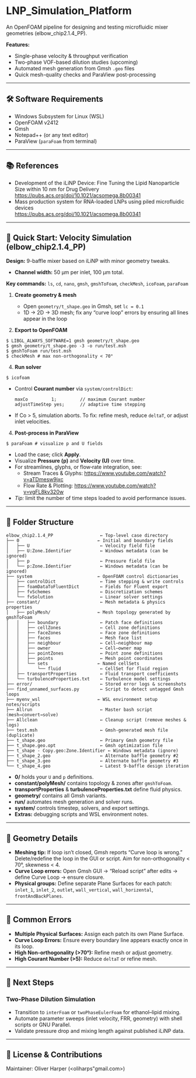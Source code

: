 # LNP_Simulation_Platform

An OpenFOAM pipeline for designing and testing microfluidic mixer geometries (elbow_chip2.1.4_PP).  

**Features:**  
- Single-phase velocity & throughput verification  
- Two-phase VOF-based dilution studies (upcoming)  
- Automated mesh generation from Gmsh `.geo` files  
- Quick mesh-quality checks and ParaView post-processing  

---

## 🛠 Software Requirements

- Windows Subsystem for Linux (WSL)  
- OpenFOAM v2412  
- Gmsh  
- Notepad++ (or any text editor)  
- ParaView (`paraFoam` from terminal)  

---

## 📚 References

- Development of the iLiNP Device: Fine Tuning the Lipid Nanoparticle Size within 10 nm for Drug Delivery  
  https://pubs.acs.org/doi/10.1021/acsomega.8b00341  
- Mass production system for RNA-loaded LNPs using piled microfluidic devices  
  https://pubs.acs.org/doi/10.1021/acsomega.8b00341  

---

## 🏁 Quick Start: Velocity Simulation (elbow_chip2.1.4_PP)

**Design:** 9-baffle mixer based on iLiNP with minor geometry tweaks.  
- **Channel width:** 50 µm per inlet, 100 µm total.  


**Key commands:** `ls`, `cd`, `nano`, `gmsh`, `gmshToFoam`, `checkMesh`, `icoFoam`, `paraFoam`

1. **Create geometry & mesh**  
   - Open `geometry/t_shape.geo` in Gmsh, set `lc = 0.1`  
   - 1D → 2D → 3D mesh; fix any “curve loop” errors by ensuring all lines appear in the loop
     
2. **Export to OpenFOAM**
```
$ LIBGL_ALWAYS_SOFTWARE=1 gmsh geometry/t_shape.geo
$ gmsh geometry/t_shape.geo -3 -o run/test.msh
$ gmshToFoam run/test.msh
$ checkMesh # max non-orthogonality < 70°
```

4. **Run solver**  
```
$ icofoam
```
- Control **Courant number** via `system/controlDict`:  
  ```
  maxCo         1;         // maximum Courant number
  adjustTimeStep yes;      // adaptive time stepping
  ```
- If Co > 5, simulation aborts. To fix: refine mesh, reduce `deltaT`, or adjust inlet velocities.

4. **Post-process in ParaView**  
```
$ paraFoam # visualize p and U fields
```
- Load the case; click **Apply**.  
- Visualize **Pressure (p)** and **Velocity (U)** over time.  
- For streamlines, glyphs, or flow‐rate integration, see:  
  - Stream Traces & Glyphs: https://www.youtube.com/watch?v=aTDmesw9jxc  
  - Flow Rate & Plotting: https://www.youtube.com/watch?v=vgFL8kv320w  
- *Tip:* limit the number of time steps loaded to avoid performance issues.

---

## 📁 Folder Structure
```text
elbow_chip2.1.4_PP                  ← Top‐level case directory
├── 0                              ← Initial and boundary fields
│   ├── U                           ← Velocity field file
│   ├── U:Zone.Identifier           ← Windows metadata (can be ignored)
│   ├── p                           ← Pressure field file
│   └── p:Zone.Identifier           ← Windows metadata (can be ignored)
├── system                         ← OpenFOAM control dictionaries
│   ├── controlDict                 ← Time stepping & write controls
│   ├── foamDataToFluentDict        ← Fields for Fluent export
│   ├── fvSchemes                   ← Discretization schemes
│   └── fvSolution                  ← Linear solver settings
├── constant/                       ← Mesh metadata & physics properties
│   ├── polyMesh/                  ← Mesh topology generated by gmshToFoam
│   │   ├── boundary                ← Patch face definitions
│   │   ├── cellZones               ← Cell zone definitions
│   │   ├── faceZones               ← Face zone definitions
│   │   ├── faces                   ← Mesh face list
│   │   ├── neighbour               ← Cell–neighbour map
│   │   ├── owner                   ← Cell–owner map
│   │   ├── pointZones              ← Point zone definitions
│   │   ├── points                  ← Mesh point coordinates
│   │   └── sets                   ← Named cellSets
│   │       └── fluid               ← CellSet for fluid region
│   ├── transportProperties         ← Fluid transport coefficients
│   └── turbulenceProperties.txt    ← Turbulence model settings
├── error/                          ← Stored error logs & screenshots
├── find_unnamed_surfaces.py        ← Script to detect untagged Gmsh loops
├── myenv_wsl                      ← WSL environment setup notes/scripts
├── Allrun                          ← Master bash script (mesh→convert→solve)
├── Allclean                        ← Cleanup script (remove meshes & logs)
├── test.msh                        ← Gmsh-generated mesh file (duplicate)
├── t_shape.geo                     ← Primary Gmsh geometry file
├── t_shape.geo.opt                 ← Gmsh optimization file
├── t_shape - Copy.geo:Zone.Identifier ← Windows metadata (ignore)
├── t_shape_2.geo                   ← Alternate baffle geometry #2
├── t_shape_3.geo                   ← Alternate baffle geometry #3
└── t_shape_4.geo                   ← Latest 9-baffle design iteration

```

- **0/** holds your `U` and `p` definitions.  
- **constant/polyMesh/** contains topology & zones after `gmshToFoam`.  
- **transportProperties** & **turbulenceProperties.txt** define fluid physics.  
- **geometry/** contains all Gmsh variants.  
- **run/** automates mesh generation and solver runs.  
- **system/** controls timestep, solvers, and export settings.  
- **Extras:** debugging scripts and WSL environment notes.

---

## 📐 Geometry Details

- **Meshing tip:** If loop isn’t closed, Gmsh reports “Curve loop is wrong.” Delete/redefine the loop in the GUI or script. Aim for non-orthogonality < 70°, skewness < 4.
- **Curve Loop errors:** Open Gmsh GUI → “Reload script” after edits → define Curve Loop → ensure closure.  
- **Physical groups:** Define separate Plane Surfaces for each patch: `inlet_1`, `inlet_2`, `outlet`, `wall_vertical`, `wall_horizental`, `frontAndBackPlanes`.

---

## 🚧 Common Errors

- **Multiple Physical Surfaces:** Assign each patch its own Plane Surface.  
- **Curve Loop Errors:** Ensure every boundary line appears exactly once in its loop.  
- **High Non-orthogonality (>70°):** Refine mesh or adjust geometry.  
- **High Courant Number (>5):** Reduce `deltaT` or refine mesh.

---

## 🔮 Next Steps

### Two-Phase Dilution Simulation

- Transition to `interFoam` or `twoPhaseEulerFoam` for ethanol–lipid mixing.  
- Automate parameter sweeps (inlet velocity, FRR, geometry) with shell scripts or GNU Parallel.  
- Validate pressure drop and mixing length against published iLiNP data.

---

## 📝 License & Contributions

Maintainer: Oliver Harper (<oliharps"gmail.com>)  

